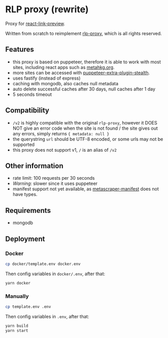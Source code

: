 # RLP proxy (rewrite)

Proxy for [react-link-preview](https://github.com/dhaiwat10/react-link-preview).

Written from scratch to reimplement [rlp-proxy](https://github.com/Dhaiwat10/rlp-proxy), which is all rights reserved.

## Features

- this proxy is based on puppeteer, therefore it is able to work with most sites, including react apps such as
  [metahkg.org](https://metahkg.org).
- more sites can be accessed with [puppeteer-extra-plugin-stealth](https://www.npmjs.com/package/puppeteer-extra-plugin-stealth).
- uses fastify (instead of express)
- caching with mongodb, also caches null metadata
- auto delete successful caches after 30 days, null caches after 1 day
- 5 seconds timeout

## Compatibility

- `/v2` is highly compatible with the original `rlp-proxy`, however it DOES NOT give an error code when the site is not found / the site gives out any errors, simply returns `{ metadata: null }`
- the querystring `url` should be UTF-8 encoded, or some urls may not be supported
- this proxy does not support v1, `/` is an alias of `/v2`

## Other information

- rate limit: 100 requests per 30 seconds
- *Warning*: slower since it uses puppeteer
- manifest support not yet available, as [metascraper-manifest](https://www.npmjs.com/package/metascraper-manifest) does not have types.

## Requirements

- mongodb

## Deployment

### Docker

```bash
cp docker/template.env docker.env
```

Then config variables in `docker/.env`, after that:

```bash
yarn docker
```

### Manually

```bash
cp template.env .env
```

Then config variables in `.env`, after that:

```bash
yarn build
yarn start
```

